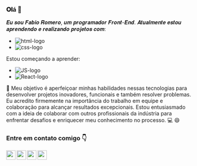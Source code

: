 ### 𝐎𝐥á 👋

𝑬𝒖 𝒔𝒐𝒖 𝑭𝒂𝒃𝒊𝒐 𝑹𝒐𝒎𝒆𝒓𝒐, 𝒖𝒎 𝒑𝒓𝒐𝒈𝒓𝒂𝒎𝒂𝒅𝒐𝒓 𝑭𝒓𝒐𝒏𝒕-𝑬𝒏𝒅. 𝑨𝒕𝒖𝒂𝒍𝒎𝒆𝒏𝒕𝒆 𝒆𝒔𝒕𝒐𝒖 𝒂𝒑𝒓𝒆𝒏𝒅𝒆𝒏𝒅𝒐 𝒆 𝒓𝒆𝒂𝒍𝒊𝒛𝒂𝒏𝒅𝒐 𝒑𝒓𝒐𝒋𝒆𝒕𝒐𝒔 𝒄𝒐𝒎: 
- <img src="https://img.shields.io/badge/HTML5-E34F26?style=for-the-badge&logo=html5&logoColor=white" alt="html-logo"/>
- <img src="https://img.shields.io/badge/CSS3-1572B6?style=for-the-badge&logo=css3&logoColor=white" alt="css-logo"/>

Estou começando a aprender:
- <img src="https://img.shields.io/badge/JavaScript-F7DF1E?style=for-the-badge&logo=javascript&logoColor=black" alt="JS-logo"/>
- <img src="https://img.shields.io/badge/React-20232A?style=for-the-badge&logo=react&logoColor=61DAFB" alt="React-logo"/>

🎯 Meu objetivo é aperfeiçoar minhas habilidades nessas tecnologias para desenvolver projetos inovadores, funcionais e também resolver problemas. Eu acredito firmemente na importância do trabalho em equipe e colaboração para alcançar resultados excepcionais. Estou entusiasmado com a ideia de colaborar com outros profissionais da indústria para enfrentar desafios e enriquecer meu conhecimento no processo. :computer: :smile:

### Entre em contato comigo :point_down:
<p>
<a href="https://www.linkedin.com/in/fabioromeroo/" target="_blank">
  <img width="25px" src="https://cdn.jsdelivr.net/npm/simple-icons@v3/icons/linkedin.svg"/>
<a/>
  
<a href="mailto:fabiiosbs@gmail.com" target="_blank">
  <img  width="25px" align="left" src="https://cdn.jsdelivr.net/npm/simple-icons@3.13.0/icons/gmail.svg"/>
  </a>

<a href="https://wa.me/5547997453024?text=¡Oi+Fábio,+eu+sou...!" target="_blank">
  <img width="25px" align="left" src="https://cdn.jsdelivr.net/npm/simple-icons@3.13.0/icons/whatsapp.svg"/>
</a>

<a href="https://www.instagram.com/romerofr14/" target="_blank">
  <img width="25px" align="left" src="https://cdn.jsdelivr.net/npm/simple-icons@3.13.0/icons/instagram.svg"/>
</a>
</p>


